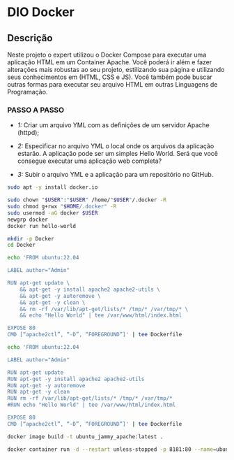 # DIO Docker

## Descrição

Neste projeto o expert utilizou o Docker Compose para executar uma aplicação HTML em um Container Apache. Você poderá ir além e fazer alterações mais robustas ao seu projeto, estilizando sua página e utilizando seus conhecimentos em (HTML, CSS e JS). Você também pode buscar outras formas para executar seu arquivo HTML em outras Linguagens de Programação.

### PASSO A PASSO

- *1:* Criar um arquivo YML com as definições de um servidor Apache (httpd);

- *2:* Especificar no arquivo YML o local onde os arquivos da aplicação estarão. A aplicação pode ser um simples Hello World. Será que você consegue executar uma aplicação web completa?

- *3:* Subir o arquivo YML e a aplicação para um repositório no GitHub.

```bash
sudo apt -y install docker.io
```

```bash
sudo chown "$USER":"$USER" /home/"$USER"/.docker -R
sudo chmod g+rwx "$HOME/.docker" -R
sudo usermod -aG docker $USER
newgrp docker
docker run hello-world
```

```bash
mkdir -p Docker
cd Docker
```

```bash
echo 'FROM ubuntu:22.04

LABEL author="Admin"

RUN apt-get update \
    && apt-get -y install apache2 apache2-utils \
    && apt-get -y autoremove \
    && apt-get -y clean \
    && rm -rf /var/lib/apt-get/lists/* /tmp/* /var/tmp/* \
    && echo "Hello World" | tee /var/www/html/index.html

EXPOSE 80
CMD [“apache2ctl”, “-D”, “FOREGROUND”]' | tee Dockerfile
```

```bash
echo 'FROM ubuntu:22.04

LABEL author="Admin"

RUN apt-get update
RUN apt-get -y install apache2 apache2-utils
RUN apt-get -y autoremove
RUN apt-get -y clean
RUN rm -rf /var/lib/apt-get/lists/* /tmp/* /var/tmp/*
#RUN echo "Hello World" | tee /var/www/html/index.html

EXPOSE 80
CMD [“apache2ctl”, “-D”, “FOREGROUND”]' | tee Dockerfile
```

```bash
docker image build -t ubuntu_jammy_apache:latest .
```

```bash
docker container run -d --restart unless-stopped -p 8181:80 --name=ubuntu_web001 -t ubuntu_jammy_apache:latest
```
